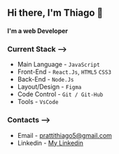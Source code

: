 ## Hi there, I'm Thiago 👋

#### I'm a web Developer

### Current Stack -->
- Main Language - `JavaScript`
- Front-End - `React.Js`, `HTML5` `CSS3`
- Back-End - `Node.Js`
- Layout/Design - `Figma`
- Code Control - `Git / Git-Hub`
- Tools - `VsCode`

### Contacts -->
- Email - prattithiago5@gmail.com
- Linkedin - [My Linkedin](https://www.linkedin.com/in/thiago-pratti-de-mendon%C3%A7a-716b49267)



